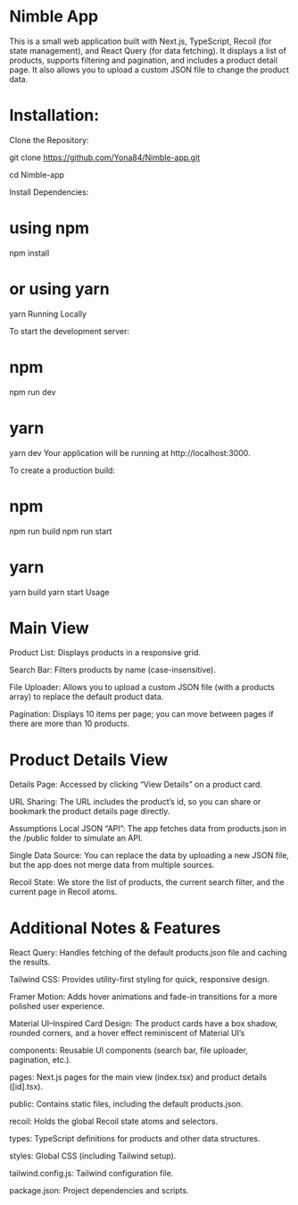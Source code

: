 # Nimble App

This is a small web application built with Next.js, TypeScript, Recoil (for state management), and React Query (for data fetching). It displays a list of products, supports filtering and pagination, and includes a product detail page. It also allows you to upload a custom JSON file to change the product data.

# Installation:

Clone the Repository:

git clone https://github.com/Yona84/Nimble-app.git

cd Nimble-app

Install Dependencies:

# using npm

npm install

# or using yarn

yarn
Running Locally

To start the development server:

# npm

npm run dev

# yarn

yarn dev
Your application will be running at http://localhost:3000.

To create a production build:

# npm

npm run build
npm run start

# yarn

yarn build
yarn start
Usage

# Main View

Product List: Displays products in a responsive grid.

Search Bar: Filters products by name (case-insensitive).

File Uploader: Allows you to upload a custom JSON file (with a products array) to replace the default product data.

Pagination: Displays 10 items per page; you can move between pages if there are more than 10 products.

# Product Details View

Details Page: Accessed by clicking “View Details” on a product card.

URL Sharing: The URL includes the product’s id, so you can share or bookmark the product details page directly.

Assumptions
Local JSON “API”: The app fetches data from products.json in the /public folder to simulate an API.

Single Data Source: You can replace the data by uploading a new JSON file, but the app does not merge data from multiple sources.

Recoil State: We store the list of products, the current search filter, and the current page in Recoil atoms.

# Additional Notes & Features

React Query: Handles fetching of the default products.json file and caching the results.

Tailwind CSS: Provides utility-first styling for quick, responsive design.

Framer Motion: Adds hover animations and fade-in transitions for a more polished user experience.

Material UI–Inspired Card Design: The product cards have a box shadow, rounded corners, and a hover effect reminiscent of Material UI’s

components: Reusable UI components (search bar, file uploader, pagination, etc.).

pages: Next.js pages for the main view (index.tsx) and product details ([id].tsx).

public: Contains static files, including the default products.json.

recoil: Holds the global Recoil state atoms and selectors.

types: TypeScript definitions for products and other data structures.

styles: Global CSS (including Tailwind setup).

tailwind.config.js: Tailwind configuration file.

package.json: Project dependencies and scripts.
